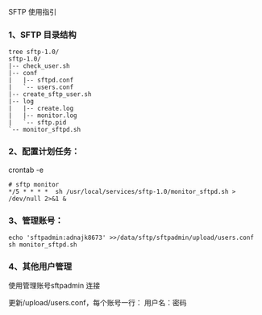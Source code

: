SFTP 使用指引
### 1、SFTP 目录结构

    tree sftp-1.0/
    sftp-1.0/
    |-- check_user.sh
    |-- conf
    |   |-- sftpd.conf
    |   `-- users.conf
    |-- create_sftp_user.sh
    |-- log
    |   |-- create.log
    |   |-- monitor.log
    |   `-- sftp.pid
    `-- monitor_sftpd.sh

### 2、配置计划任务：
crontab -e

    # sftp monitor 
    */5 * * * *  sh /usr/local/services/sftp-1.0/monitor_sftpd.sh > /dev/null 2>&1 &
    
### 3、管理账号：

    echo 'sftpadmin:adnajk8673' >>/data/sftp/sftpadmin/upload/users.conf
    sh monitor_sftpd.sh
    
### 4、其他用户管理
使用管理账号sftpadmin 连接

更新/upload/users.conf，每个账号一行： 用户名：密码
